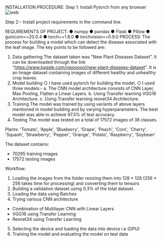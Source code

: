 INSTALLATION PROCEDURE:
Step 1: Install Pytorch from any browser
![web](https://user-images.githubusercontent.com/91653071/213634923-85471524-0b85-4454-8c10-36a2959e38da.gif)

Step 2:- Install project requirements in the command line.

REQUIREMENTS OF PROJECT:
●	numpy
●	pandas
●	Flask
●	Pillow
●	gunicorn==20.0.4
●	torch==1.8.0
●	torchvision==0.9.0
PROCESS:
The process for building a model which can detect the disease associated with the leaf image. The key points to be followed are:
1.	Data gathering
The dataset taken was "New Plant Diseases Dataset". It can be downloaded through the link "https://www.kaggle.com/vipoooool/new-plant-diseases-dataset". It is an Image dataset containing images of different healthy and unhealthy crop leaves.
2.	Model building
○	I have used pytorch for building the model.
○	I used three models:-
a.	The CNN model architecture consists of CNN Layer, Max Pooling, Flatten a Linear Layers.
b.	Using Transfer learning VGG16 Architecture.
c.	Using Transfer learning resnet34 Architecture.
3.	Training
The model was trained by using variants of above layers mentioned in model building and by varying hyperparameters. The best model was able to achieve 97.5% of test accuracy.
4.	Testing
The model was tested on a total of 17572 images of 38 classes.


 Plants: 'Tomato',  'Apple',  'Blueberry',  'Grape', 'Peach', 'Corn', 'Cherry', 'Squash', 'Strawberry', 'Pepper', 'Orange', 'Potato', 'Raspberry', 'Soybean'

The dataset contains:
* 70295 training images
* 17572 testing images

Workflow:
1. Loading the images from the folder resizing them into 128 * 128 (256 * 256 takes time for processing) and converting them to tensors 
2. Building a validation dataset using 0.3% of the total dataset.
3. Loading the data using Batches
4. Trying various CNN architecture
  * Combination of Multilayer CNN with Linear Layers
  * VGG16 using Transfer Learning
  * Resnet34 using Transfer Learning
5. Selecting the device and loading the data into device i.e (GPU) 
6. Training the model and evaluating the model on test data

